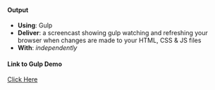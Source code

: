 #### Output
- **Using**: Gulp
- **Deliver**: a screencast showing gulp watching and refreshing your browser when changes are made to your HTML, CSS & JS files
- **With**: *independently*

#### Link to Gulp Demo
[Click Here](https://youtu.be/qgHC64fd8lc)